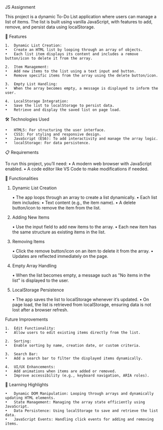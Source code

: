  JS Assignment

This project is a dynamic To-Do List application where users can manage a list of items. The list is built using vanilla JavaScript, with features to add, remove, and persist data using localStorage.

🚀 Features

	1.	Dynamic List Creation:
	•	Create an HTML list by looping through an array of objects.
	•	Each list item displays its content and includes a remove button/icon to delete it from the array.

	2.	Item Management:
	•	Add new items to the list using a text input and button.
	•	Remove specific items from the array using the delete button/icon.

	3.	Empty List Handling:
	•	When the array becomes empty, a message is displayed to inform the user.

	4.	LocalStorage Integration:
	•	Save the list to localStorage to persist data.
	•	Retrieve and display the saved list on page load.


🛠️ Technologies Used

	•	HTML5: For structuring the user interface.
	•	CSS3: For styling and responsive design.
	•	JavaScript (ES6): To add interactivity and manage the array logic.
	•	localStorage: For data persistence.

📋 Requirements

To run this project, you’ll need:
	•	A modern web browser with JavaScript enabled.
	•	A code editor like VS Code to make modifications if needed.


🧰 Functionalities

1. Dynamic List Creation

	•	The app loops through an array to create a list dynamically.
	•	Each list item includes:
	•	Text content (e.g., the item name).
	•	A delete button/icon to remove the item from the list.

2. Adding New Items

	•	Use the input field to add new items to the array.
	•	Each new item has the same structure as existing items in the list.

3. Removing Items

	•	Click the remove button/icon on an item to delete it from the array.
	•	Updates are reflected immediately on the page.

4. Empty Array Handling

	•	When the list becomes empty, a message such as "No items in the list" is displayed to the user.

5. LocalStorage Persistence

	•	The app saves the list to localStorage whenever it’s updated.
	•	On page load, the list is retrieved from localStorage, ensuring data is not lost after a browser refresh.

 Future Improvements

	1.	Edit Functionality:
	•	Allow users to edit existing items directly from the list.

	2.	Sorting:
	•	Enable sorting by name, creation date, or custom criteria.

	3.	Search Bar:
	•	Add a search bar to filter the displayed items dynamically.

	4.	UI/UX Enhancements:
	•	Add animations when items are added or removed.
	•	Improve accessibility (e.g., keyboard navigation, ARIA roles).

🧪 Learning Highlights

	•	Dynamic DOM Manipulation: Looping through arrays and dynamically updating HTML elements.
	•	State Management: Managing the array state efficiently using JavaScript.
	•	Data Persistence: Using localStorage to save and retrieve the list data.
	•	JavaScript Events: Handling click events for adding and removing items.


